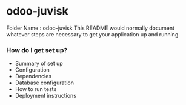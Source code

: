 # odoo-juvisk
Folder Name : odoo-juvisk
This README would normally document whatever steps are necessary to get your application up and running.

### How do I get set up? ###

* Summary of set up
* Configuration
* Dependencies
* Database configuration
* How to run tests
* Deployment instructions



